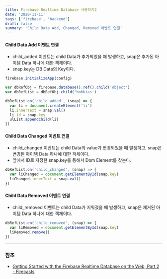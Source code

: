 ```yaml
---
title: Firebase Realtime Database 사용하기2
date: '2020-11-11'
tags: ['firebase', 'backend']
draft: false
summary: 'Child Data Add, Changed, Removed 이벤트 연결'
---
```


#### Child Data Add 이벤트 연결

- child_added 이벤트는 child Data가 추가되었을 때 발생하고, snap은 추가된 아이템 Data 하나에 대한 객체이다.
- snap.key는 DB Data의 Key이다.

```js
firebase.initializeApp(config)

var dbRefObj = firebase.database().ref().child('object')
var dbRefList = dbRefObj.child('hobbies')

dbRefList.on('child_added', (snap) => {
  var li = document.createElement('li')
  li.innerText = snap.val()
  li.id = snap.key
  ulList.appendChild(li)
})
```

#### Child Data Changed 이벤트 연결

- child_changed 이벤트는 child Data의 value가 변경되었을 때 발생하고, snap은 변경된 아이템 Data 하나에 대한 객체이다.
- 앞에서 ID로 지정한 snap.key를 통해서 Dom Element를 찾는다.

```js
dbRefList.on('child_changed', (snap) => {
  var liChanged = document.getElementById(snap.key)
  liChanged.innerText = snap.val()
})
```

#### Child Data Removed 이벤트 연결

- child_removed 이벤트는 child Data가 지워졌을 때 발생하고, snap은 제거된 아이템 Data 하나에 대한 객체이다.

```js
dbRefList.on('child_removed', (snap) => {
  var liRemoved = document.getElementById(snap.key)
  liRemoved.remove()
})
```

---

### 참조

- [Getting Started with the Firebase Realtime Database on the Web, Part 2 - Firecasts](https://www.youtube.com/watch?v=dBscwaqNPuk&index=3&list=PLl-K7zZEsYLmnJ_FpMOZgyg6XcIGBu2OX)
